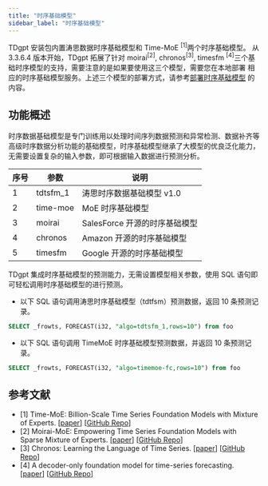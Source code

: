 ```yaml
---
title: "时序基础模型"
sidebar_label: "时序基础模型"
---
```


TDgpt 安装包内置涛思数据时序基础模型和 Time-MoE <sup>[1]</sup>两个时序基础模型。
从 3.3.6.4 版本开始，TDgpt 拓展了针对 moirai<sup>[2]</sup>, chronos<sup>[3]</sup>, timesfm <sup>[4]</sup>三个基础时序模型的支持，需要注意的是如果要使用这三个模型，需要您在本地部署
相应的时序基础模型服务。上述三个模型的部署方式，请参考[部署时序基础模型](../09-dev/04-tsfm/index.md) 的内容。

## 功能概述

时序数据基础模型是专门训练用以处理时间序列数据预测和异常检测、数据补齐等高级时序数据分析功能的基础模型，时序基础模型继承了大模型的优良泛化能力，无需要设置复杂的输入参数，即可根据输入数据进行预测分析。

| 序号  | 参数       | 说明                   |
|-----|----------|----------------------|
| 1   | tdtsfm_1 | 涛思时序数据基础模型 v1.0      |
| 2   | time-moe | MoE 时序基础模型           |
| 3   | moirai   | SalesForce 开源的时序基础模型 |
| 4   | chronos  | Amazon 开源的时序基础模型     |
| 5   | timesfm  | Google 开源的时序基础模型     |


TDgpt 集成时序基础模型的预测能力，无需设置模型相关参数，使用 SQL 语句即可轻松调用时序基础模型的进行预测。

- 以下 SQL 语句调用涛思时序基础模型（tdtfsm）预测数据，返回 10 条预测记录。

```SQL
SELECT _frowts, FORECAST(i32, "algo=tdtsfm_1,rows=10") from foo
```

- 以下 SQL 语句调用 TimeMoE 时序基础模型预测数据，并返回 10 条预测记录。

```SQL
SELECT _frowts, FORECAST(i32, "algo=timemoe-fc,rows=10") from foo
```

## 参考文献

- [1] Time-MoE: Billion-Scale Time Series Foundation Models with Mixture of Experts. [[paper](https://arxiv.org/abs/2409.16040)] [[GitHub Repo](https://github.com/Time-MoE/Time-MoE)]
- [2] Moirai-MoE: Empowering Time Series Foundation Models with Sparse Mixture of Experts. [[paper](https://arxiv.org/abs/2410.10469)] [[GitHub Repo](https://github.com/SalesforceAIResearch/uni2ts)]
- [3] Chronos: Learning the Language of Time Series. [[paper](https://arxiv.org/abs/2403.07815)] [[GitHub Repo](https://github.com/amazon-science/chronos-forecasting)]
- [4] A decoder-only foundation model for time-series forecasting. [[paper](https://arxiv.org/abs/2310.10688)] [[GitHub Repo](https://github.com/google-research/timesfm/)]
